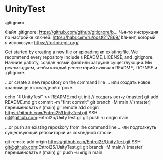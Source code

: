 ﻿# UnityTest
.gitignore

Файл .gitignore: https://github.com/github/gitignore/b...
Чья-то инструкция по настройке ключей: https://habr.com/ru/post/217869/
Клиент, который я использую: https://tortoisegit.org/

Get started by creating a new file or uploading an existing file. We recommend every repository include a README, LICENSE, and .gitignore.
Начните работу, создав новый файл или загрузив существующий. Мы рекомендуем, чтобы каждый репозиторий включал README, LICENSE и .gitignore.

…or create a new repository on the command line
... или создать новое хранилище в командной строке.

echo "# UnityTest" >> README.md
git init // создать ветку (master)
git add README.md
git commit -m "first commit"
git branch -M main // (master) переименовать в (main)
git remote add origin https://github.com/Entrol25/UnityTest.git
                SSH   git@github.com:Entrol25/UnityTest.git
git push -u origin main

…or push an existing repository from the command line
...или подтолкнуть существующий репозиторий из командной строки.

git remote add origin https://github.com/Entrol25/UnityTest.git
                SSH   git@github.com:Entrol25/UnityTest.git
git branch -M main // (master) переименовать в (main)
git push -u origin main